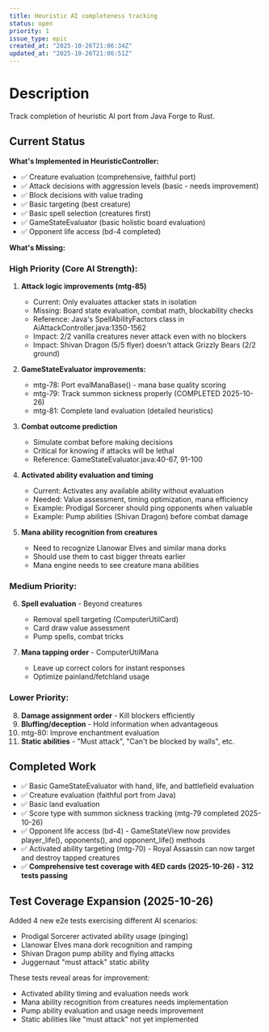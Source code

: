 ```yaml
---
title: Heuristic AI completeness tracking
status: open
priority: 1
issue_type: epic
created_at: "2025-10-26T21:06:34Z"
updated_at: "2025-10-26T21:06:51Z"
---
```


# Description

Track completion of heuristic AI port from Java Forge to Rust.

## Current Status

**What's Implemented in HeuristicController:**
- ✅ Creature evaluation (comprehensive, faithful port)
- ✅ Attack decisions with aggression levels (basic - needs improvement)
- ✅ Block decisions with value trading
- ✅ Basic targeting (best creature)
- ✅ Basic spell selection (creatures first)
- ✅ GameStateEvaluator (basic holistic board evaluation)
- ✅ Opponent life access (bd-4 completed)

**What's Missing:**

### High Priority (Core AI Strength):

1. **Attack logic improvements (mtg-85)**
   - Current: Only evaluates attacker stats in isolation
   - Missing: Board state evaluation, combat math, blockability checks
   - Reference: Java's SpellAbilityFactors class in AiAttackController.java:1350-1562
   - Impact: 2/2 vanilla creatures never attack even with no blockers
   - Impact: Shivan Dragon (5/5 flyer) doesn't attack Grizzly Bears (2/2 ground)

2. **GameStateEvaluator improvements:**
   - mtg-78: Port evalManaBase() - mana base quality scoring
   - mtg-79: Track summon sickness properly (COMPLETED 2025-10-26)
   - mtg-81: Complete land evaluation (detailed heuristics)

3. **Combat outcome prediction**
   - Simulate combat before making decisions
   - Critical for knowing if attacks will be lethal
   - Reference: GameStateEvaluator.java:40-67, 91-100

4. **Activated ability evaluation and timing**
   - Current: Activates any available ability without evaluation
   - Needed: Value assessment, timing optimization, mana efficiency
   - Example: Prodigal Sorcerer should ping opponents when valuable
   - Example: Pump abilities (Shivan Dragon) before combat damage

5. **Mana ability recognition from creatures**
   - Need to recognize Llanowar Elves and similar mana dorks
   - Should use them to cast bigger threats earlier
   - Mana engine needs to see creature mana abilities

### Medium Priority:

6. **Spell evaluation** - Beyond creatures
   - Removal spell targeting (ComputerUtilCard)
   - Card draw value assessment
   - Pump spells, combat tricks

7. **Mana tapping order** - ComputerUtilMana
   - Leave up correct colors for instant responses
   - Optimize painland/fetchland usage

### Lower Priority:

8. **Damage assignment order** - Kill blockers efficiently
9. **Bluffing/deception** - Hold information when advantageous
10. mtg-80: Improve enchantment evaluation
11. **Static abilities** - "Must attack", "Can't be blocked by walls", etc.

## Completed Work

- ✅ Basic GameStateEvaluator with hand, life, and battlefield evaluation
- ✅ Creature evaluation (faithful port from Java)
- ✅ Basic land evaluation
- ✅ Score type with summon sickness tracking (mtg-79 completed 2025-10-26)
- ✅ Opponent life access (bd-4) - GameStateView now provides player_life(), opponents(), and opponent_life() methods
- ✅ Activated ability targeting (mtg-70) - Royal Assassin can now target and destroy tapped creatures
- ✅ **Comprehensive test coverage with 4ED cards (2025-10-26) - 312 tests passing**

## Test Coverage Expansion (2025-10-26)

Added 4 new e2e tests exercising different AI scenarios:
- Prodigal Sorcerer activated ability usage (pinging)
- Llanowar Elves mana dork recognition and ramping
- Shivan Dragon pump ability and flying attacks
- Juggernaut "must attack" static ability

These tests reveal areas for improvement:
- Activated ability timing and evaluation needs work
- Mana ability recognition from creatures needs implementation
- Pump ability evaluation and usage needs improvement
- Static abilities like "must attack" not yet implemented

